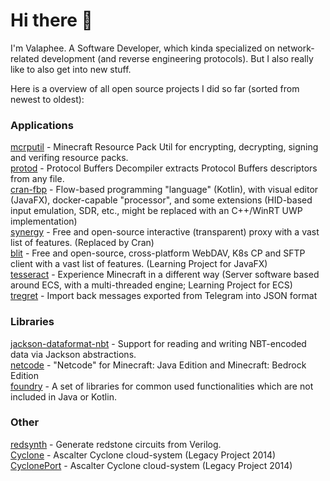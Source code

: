 # Hi there 👋

I'm Valaphee. A Software Developer, which kinda specialized on network-related development (and reverse engineering protocols). But I also really like to also get into new stuff.

Here is a overview of all open source projects I did so far (sorted from newest to oldest):

### Applications
[mcrputil](https://github.com/valaphee/mcrputil) - Minecraft Resource Pack Util for encrypting, decrypting, signing and verifing resource packs.<br>
[protod](https://github.com/valaphee/protod) - Protocol Buffers Decompiler extracts Protocol Buffers descriptors from any file.<br>
[cran-fbp](https://github.com/valaphee/cran-fbp) - Flow-based programming "language" (Kotlin), with visual editor (JavaFX), docker-capable "processor", and some extensions (HID-based input emulation, SDR, etc., might be replaced with an C++/WinRT UWP implementation)<br>
[synergy](https://github.com/valaphee/synergy) - Free and open-source interactive (transparent) proxy with a vast list of features. (Replaced by Cran)<br>
[blit](https://github.com/valaphee/blit) - Free and open-source, cross-platform WebDAV, K8s CP and SFTP client with a vast list of features. (Learning Project for JavaFX)<br>
[tesseract](https://github.com/valaphee/tesseract) - Experience Minecraft in a different way (Server software based around ECS, with a multi-threaded engine; Learning Project for ECS)<br>
[tregret](https://github.com/valaphee/tregret) - Import back messages exported from Telegram into JSON format<br>

### Libraries
[jackson-dataformat-nbt](https://github.com/valaphee/jackson-dataformat-nbt) - Support for reading and writing NBT-encoded data via Jackson abstractions.<br>
[netcode](https://github.com/valaphee/netcode) - "Netcode" for Minecraft: Java Edition and Minecraft: Bedrock Edition<br>
[foundry](https://github.com/valaphee/foundry) - A set of libraries for common used functionalities which are not included in Java or Kotlin.<br>

### Other
[redsynth](https://github.com/valaphee/redsynth) - Generate redstone circuits from Verilog.<br>
[Cyclone](https://github.com/valaphee/Cyclone) - Ascalter Cyclone cloud-system (Legacy Project 2014)<br>
[CyclonePort](https://github.com/valaphee/Cyclone) - Ascalter Cyclone cloud-system (Legacy Project 2014)<br>
